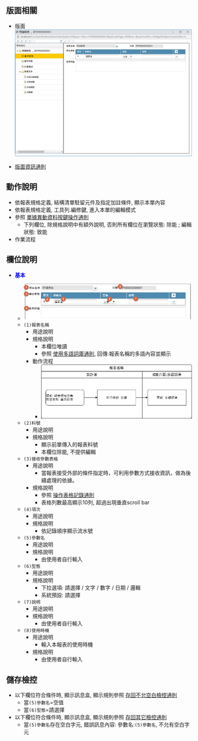 ## <div id="layout">版面相關</div>
* 版面
    ![pic][image_report_annotation]

* [版面資訊通則][link_ruleother1]

## <div id="form-action">動作說明</div>
* 依報表規格定義, 結構清單駐留元件及指定加註條件, 顯示本單內容
* 依報表規格定義, 工具列.編修鍵, 進入本單的編輯模式
* 參照 [單據異動資料按鍵操作通則][link_rulebutton2]
    * 下列欄位, 除規格說明中有額外說明, 否則所有欄位在瀏覽狀態: 除能 ; 編輯狀態: 致能
* 作業流程

## <div id="object-desc">欄位說明</div>

* <p id="fieldbreak1" style="color:blue;font-weight:bold">基本</p>

    * ![pic][image_report_annotation_block1]
    * `(1)報表名稱`
        * 用途說明
        * 規格說明
            * 本欄位唯讀
            * 參照 [使用多語詞庫通則][link_ruledialog2], 回傳:報表名稱的多語內容並顯示
        * 動作流程
            * ![pic][image_flow_report_name]
    * `(2)料號`
        * 用途說明
        * 規格說明
            * 顯示前單傳入的報表料號
            * 本欄位除能, 不提供編輯
    * `(3)接收參數表格`
        * 用途說明
            * 當報表接受外部的條件指定時，可利用參數方式接收資訊，做為後續處理的依據。
        * 規格說明
            * 參照 [操作表格記錄通則][link_rulebutton3]
            * 表格列數最高顯示10列, 超過出現垂直scroll bar
    * `(4)項次`
        * 用途說明
        * 規格說明
            * 依記錄順序顯示流水號
    * `(5)參數名`
        * 用途說明
        * 規格說明
            * 由使用者自行輸入
    * `(6)型態`
        * 用途說明
        * 規格說明
            * 下拉選項: 請選擇 / 文字 / 數字 / 日期 / 邏輯
            * 系統預設: 請選擇
    * `(7)說明`
        * 用途說明
        * 規格說明
            * 由使用者自行輸入
    * `(8)使用時機`
        * 用途說明
            * 輸入本報表的使用時機
        * 規格說明
            * 由使用者自行輸入


## <div id="save-action">儲存檢控</div>

* 以下欄位符合條件時, 顯示訊息盒, 顯示規則參照 [存回不允空白檢控通則][link_ruleother7]
    * 當`(5)參數名`=空值
    * 當`(6)型態`=請選擇
* 以下欄位符合條件時, 顯示訊息盒, 顯示規則參照 [存回其它檢控通則][link_ruleother8]
    * 當`(5)參數名`存在空白字元, 錯誤訊息內容: 參數名:`(5)參數名`, 不允有空白字元

<!-- 圖片 -->
[image_report_annotation]:attachment/ReportAnnotation_Basic.png
[image_report_annotation_block1]:attachment/ReportAnnotation_Basic_block1.png

[image_flow_report_name]:attachment/ReportAnnotationFlow_report_name.png

<!-- 超連結 -->
[link_fieldbreak1]:#fieldbreak1 "欄位說明/基本"
[link_ruleother1]:/8.10.1/IDE/Specification/RulesOther/README#ruleother1 "共用通則_其它/版面資訊通則"
[link_ruleother7]:/8.10.0/IDE/Specification/RulesOther/README#ruleother7 "共用通則_其它/存回不允空白檢控通則"
[link_ruleother8]:/8.10.0/IDE/Specification/RulesOther/README#ruleother8 "共用通則_其它/存回其它檢控通則"

[link_ruledialog2]:/8.10.1/IDE/Specification/RulesDialog/README#ruledialog2 "共用通則_開啟單據/使用多語詞庫通則"

[link_rulebutton2]:/8.10.1/IDE/Specification/RulesButton/README#rulebutton2 "共用通則_按鍵/單據異動資料按鍵操作通則"
[link_rulebutton3]:/8.10.1/IDE/Specification/RulesButton/README#rulebutton3 "共用通則_按鍵/操作表格記錄通則"

